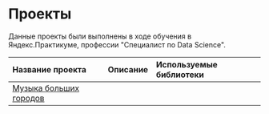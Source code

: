 # Проекты

Данные проекты были выполнены в ходе обучения в Яндекс.Практикуме, профессии "Специалист по Data Science".

| Название проекта | Описание | Используемые библиотеки |
|:-----------------|:---------|:------------------------|
|[Музыка больших городов](https://github.com/TrefilovaDiana/portfolio/tree/main/Big_cities_music)| | |
